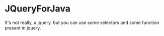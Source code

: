 # JQueryForJava

It's not really, a jquery.
but you can use some selectors and some function present in jquery.
